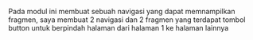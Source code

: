 Pada modul ini membuat sebuah navigasi yang dapat memnampilkan fragmen, saya membuat 2 navigasi dan 2 fragmen yang terdapat tombol button untuk berpindah halaman dari halaman 1 ke halaman lainnya